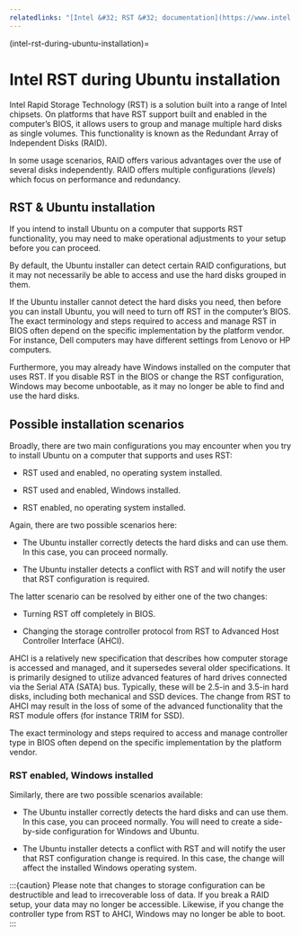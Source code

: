 ```yaml
---
relatedlinks: "[Intel &#32; RST &#32; documentation](https://www.intel.com/content/dam/support/us/en/documents/chipsets/imsm/sb/irst_user_guide.pdf)"
---
```



(intel-rst-during-ubuntu-installation)=
# Intel RST during Ubuntu installation

Intel Rapid Storage Technology (RST) is a solution built into a range of Intel chipsets. On platforms that have RST support built and enabled in the computer’s BIOS, it allows users to group and manage multiple hard disks as single volumes. This functionality is known as the Redundant Array of Independent Disks (RAID).

In some usage scenarios, RAID offers various advantages over the use of several disks independently. RAID offers multiple configurations (*levels*) which focus on performance and redundancy.


## RST & Ubuntu installation

If you intend to install Ubuntu on a computer that supports RST functionality, you may need to make operational adjustments to your setup before you can proceed.

By default, the Ubuntu installer can detect certain RAID configurations, but it may not necessarily be able to access and use the hard disks grouped in them.

If the Ubuntu installer cannot detect the hard disks you need, then before you can install Ubuntu, you will need to turn off RST in the computer’s BIOS. The exact terminology and steps required to access and manage RST in BIOS often depend on the specific implementation by the platform vendor. For instance, Dell computers may have different settings from Lenovo or HP computers.

Furthermore, you may already have Windows installed on the computer that uses RST. If you disable RST in the BIOS or change the RST configuration, Windows may become unbootable, as it may no longer be able to find and use the hard disks.


## Possible installation scenarios

Broadly, there are two main configurations you may encounter when you try to install Ubuntu on a computer that supports and uses RST:

* RST used and enabled, no operating system installed.

* RST used and enabled, Windows installed.

* RST enabled, no operating system installed.

Again, there are two possible scenarios here:

* The Ubuntu installer correctly detects the hard disks and can use them. In this case, you can proceed normally.

* The Ubuntu installer detects a conflict with RST and will notify the user that RST configuration is required.

The latter scenario can be resolved by either one of the two changes:

* Turning RST off completely in BIOS.

* Changing the storage controller protocol from RST to Advanced Host Controller Interface (AHCI).

AHCI is a relatively new specification that describes how computer storage is accessed and managed, and it supersedes several older specifications. It is primarily designed to utilize advanced features of hard drives connected via the Serial ATA (SATA) bus. Typically, these will be 2.5-in and 3.5-in hard disks, including both mechanical and SSD devices. The change from RST to AHCI may result in the loss of some of the advanced functionality that the RST module offers (for instance TRIM for SSD).

The exact terminology and steps required to access and manage controller type in BIOS often depend on the specific implementation by the platform vendor.

### RST enabled, Windows installed

Similarly, there are two possible scenarios available:

* The Ubuntu installer correctly detects the hard disks and can use them. In this case, you can proceed normally. You will need to create a side-by-side configuration for Windows and Ubuntu.

* The Ubuntu installer detects a conflict with RST and will notify the user that RST configuration change is required. In this case, the change will affect the installed Windows operating system.

:::{caution}
Please note that changes to storage configuration can be destructible and lead to irrecoverable loss of data. If you break a RAID setup, your data may no longer be accessible. Likewise, if you change the controller type from RST to AHCI, Windows may no longer be able to boot.
:::

